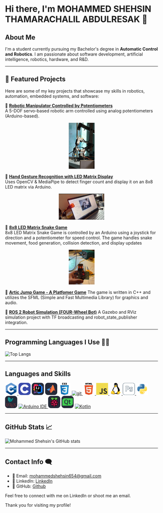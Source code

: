 # Hi there, I'm MOHAMMED SHEHSIN THAMARACHALIL ABDULRESAK 👋

## About Me

I'm a student currently pursuing my Bachelor's degree in **Automatic Control and Robotics**. I am passionate about software development, artificial intelligence, robotics, hardware, and R&D.

---

## 🧠 Featured Projects

Here are some of my key projects that showcase my skills in robotics, automation, embedded systems, and software:

🔸 [**Robotic Manipulator Controlled by Potentiometers**](https://github.com/Mohammed-Shehsin/Manipulator)  
A 5-DOF servo-based robotic arm controlled using analog potentiometers (Arduino-based).

<p align="center">
  <a href="https://github.com/Mohammed-Shehsin/Manipulator">
    <img src="https://github.com/Mohammed-Shehsin/Manipulator/blob/main/img/action_view.png?raw=true" alt="Manipulator Action View" width="85"/>
  </a>
</p>


🔸 [**Hand Gesture Recognition with LED Matrix Display**](https://github.com/Mohammed-Shehsin/Hand-gesture-recognition--)  
Uses OpenCV & MediaPipe to detect finger count and display it on an 8x8 LED matrix via Arduino.
<p align="center">
  <img src="https://github.com/Mohammed-Shehsin/Hand-gesture-recognition--/blob/main/img/WhatsApp%20Image%202025-07-11%20at%2019.49.53_a0f286c6.jpg?raw=true" alt="Hand Gesture to LED Matrix" width="150"/>
</p>

🔸 [**8x8 LED Matrix Snake Game**](https://github.com/Mohammed-Shehsin/8x8-MATRIX-LED---SNAKE-GAME-MOUDLE)  
8x8 LED Matrix Snake Game is controlled by an Arduino using a joystick for direction and a potentiometer for speed control. The game handles snake movement, food generation, collision detection, and display updates
<p align="center">
  <a href="https://github.com/Mohammed-Shehsin/8x8-MATRIX-LED---SNAKE-GAME-MOUDLE">
    <img src="https://github.com/Mohammed-Shehsin/8x8-MATRIX-LED---SNAKE-GAME-MOUDLE/blob/main/img/WhatsApp%20Image%202025-07-11%20at%2019.38.31_32dcbd89.jpg?raw=true" alt="Snake Game Demo" width="85"/>
  </a>
</p>

🔸 [**Artic Jump Game - A Platfomer Game**](https://github.com/Mohammed-Shehsin/Artic-Jump)
The game is written in C++ and utilizes the SFML (Simple and Fast Multimedia Library) for graphics and audio.


🔸 [**ROS 2 Robot Simulation (FOUR-Wheel Bot)**](https://github.com/Mohammed-Shehsin/Four-Wheel-Bot-ROS2) 
A Gazebo and RViz simulation project with TF broadcasting and robot_state_publisher integration.

---

## Programming Languages I Use 👨‍💻

![Top Langs](https://github-readme-stats.vercel.app/api/top-langs/?username=Mohammed-Shehsin&layout=compact)

---

## Languages and Skills

<p align="left">
  <a href="https://www.w3schools.com/cpp/" target="_blank" rel="noreferrer">
    <img src="https://raw.githubusercontent.com/devicons/devicon/master/icons/cplusplus/cplusplus-original.svg" alt="cplusplus" width="40" height="40"/>
  </a>
  <img src="./Icon/C.svg" width="40" height="40">
  <img src="./Icon/Idea-Dark.svg" width="40" height="40">
  <img src="./Icon/Matlab-Dark.svg" width="40" height="40">
  <a href="https://www.w3schools.com/css/" target="_blank" rel="noreferrer">
    <img src="https://raw.githubusercontent.com/devicons/devicon/master/icons/css3/css3-original-wordmark.svg" alt="css3" width="40" height="40"/>
  </a>
  <a href="https://git-scm.com/" target="_blank" rel="noreferrer">
    <img src="https://www.vectorlogo.zone/logos/git-scm/git-scm-icon.svg" alt="git" width="40" height="40"/>
  </a>
  <a href="https://www.w3.org/html/" target="_blank" rel="noreferrer">
    <img src="https://raw.githubusercontent.com/devicons/devicon/master/icons/html5/html5-original-wordmark.svg" alt="html5" width="40" height="40"/>
  </a>
  <a href="https://developer.mozilla.org/en-US/docs/Web/JavaScript" target="_blank" rel="noreferrer">
    <img src="https://raw.githubusercontent.com/devicons/devicon/master/icons/javascript/javascript-original.svg" alt="javascript" width="40" height="40"/>
  </a>
  <a href="https://www.linux.org/" target="_blank" rel="noreferrer">
    <img src="https://raw.githubusercontent.com/devicons/devicon/master/icons/linux/linux-original.svg" alt="linux" width="40" height="40"/>
  </a>
  <a href="https://www.photoshop.com/en" target="_blank" rel="noreferrer">
    <img src="https://raw.githubusercontent.com/devicons/devicon/master/icons/photoshop/photoshop-line.svg" alt="photoshop" width="40" height="40"/>
  </a>
  <a href="https://www.python.org" target="_blank" rel="noreferrer">
    <img src="https://raw.githubusercontent.com/devicons/devicon/master/icons/python/python-original.svg" alt="python" width="40" height="40"/>
  </a>
  <img src="./Icon/LaTeX-Dark.svg" width="40" height="40">
  <a href="https://www.arduino.cc/" target="_blank" rel="noreferrer">
    <img src="https://www.vectorlogo.zone/logos/arduino/arduino-icon.svg" alt="Arduino IDE" width="40" height="40"/>
  </a>
  <img src="./Icon/RaspberryPi-Dark.svg" width="40" height="40">
  <img src="./Icon/QT-Dark.svg" width="40" height="40">
  <a href="https://kotlinlang.org/" target="_blank" rel="noreferrer">
    <img src="https://www.vectorlogo.zone/logos/kotlinlang/kotlinlang-icon.svg" alt="Kotlin" width="40" height="40"/>
  </a>
</p>

---

## GitHub Stats 📈

![Mohammed Shehsin's GitHub stats](https://github-readme-stats.vercel.app/api?username=Mohammed-Shehsin&show_icons=true)

---


## Contact Info 🗨

- 📧 Email:    [mohammedshehsin654@gmail.com](mailto:mohammedshehsin654@gmail.com)  
- 💼 LinkedIn: [LinkedIn](https://www.linkedin.com/in/mohammed-shehsin-ta-621b50203/)  
- 🐧 GitHub:   [Github](https://github.com/Mohammed-Shehsin)

Feel free to connect with me on LinkedIn or shoot me an email.

Thank you for visiting my profile!
